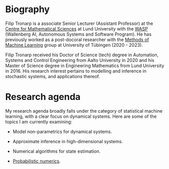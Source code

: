 # Biography

Filip Tronarp is a associate Senior Lecturer (Assistant Professor) at the [Centre for Mathematical Sciences](https://www.maths.lu.se/english/) at Lund University with the [WASP](https://wasp-sweden.org/) (Wallenberg AI, Autonomous Systems and Software Program). 
He has previously worked as a post-docoral researcher with the [Methods of Machine Learning](https://uni-tuebingen.de/fakultaeten/mathematisch-naturwissenschaftliche-fakultaet/fachbereiche/informatik/lehrstuehle/methoden-des-maschinellen-lernens/start/) group at University of Tübingen (2020 - 2023). 

Filip Tronarp received his Doctor of Science (tech) degree in Automation, Systems and Control Engineering from Aalto University in  2020 and his Master of Science degree in Engineering Mathematics from Lund University in 2016.
His research interest pertains to modelling and inference in stochastic systems, and applications thereof.  

# Research agenda 

My research agenda broadly falls under the category of statistical machine learning, 
with a clear focus on dynamical systems. Here are some of the topics I am currently examining:   

* Model non-parametrics for dynamical systems. 

* Approximate inference in high-dimensional systems. 

* Numerical algorithms for state estimation. 

* [Probabilistic numerics](https://www.probabilistic-numerics.org/). 


